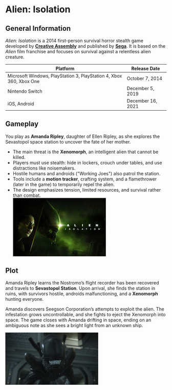 # Alien: Isolation

## General Information
*Alien: Isolation* is a 2014 first-person survival horror stealth game developed by [**Creative Assembly**](https://www.creative-assembly.com/) and published by [**Sega**](https://www.sega.com/). It is based on the *Alien* film franchise and focuses on survival against a relentless alien creature.  

| Platform | Release Date |
|----------|--------------|
| Microsoft Windows, PlayStation 3, PlayStation 4, Xbox 360, Xbox One | October 7, 2014 |
| Nintendo Switch | December 5, 2019 |
| iOS, Android | December 16, 2021 |



## Gameplay
You play as **Amanda Ripley**, daughter of Ellen Ripley, as she explores the Sevastopol space station to uncover the fate of her mother.  

* The main threat is the **Xenomorph**, an intelligent alien that cannot be killed.  
* Players must use stealth: hide in lockers, crouch under tables, and use distractions like noisemakers.  
* Hostile humans and androids ("Working Joes") also patrol the station.  
* Tools include a **motion tracker**, crafting system, and a flamethrower (later in the game) to temporarily repel the alien.  
* The design emphasizes tension, limited resources, and survival rather than combat.\
![Alien: Isolation](../img/alien.jpg)
## Plot
Amanda Ripley learns the Nostromo’s flight recorder has been recovered and travels to **Sevastopol Station**. Upon arrival, she finds the station in ruins, with survivors hostile, androids malfunctioning, and a **Xenomorph** hunting everyone.  

Amanda discovers Seegson Corporation’s attempts to exploit the alien. The infestation grows uncontrollable, and she fights to eject the Xenomorph into space. The game closes with Amanda drifting in space, ending on an ambiguous note as she sees a bright light from an unknown ship. 

![Alien: Isolation](../img/alien2.jpg)



